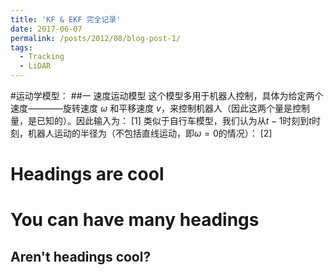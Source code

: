 ```yaml
---
title: 'KF & EKF 完全记录'
date: 2017-06-07
permalink: /posts/2012/08/blog-post-1/
tags:
  - Tracking
  - LiDAR
---
```


#运动学模型：
##一 速度运动模型
这个模型多用于机器人控制，具体为给定两个速度————旋转速度 $\omega$ 和平移速度 $v$，来控制机器人（因此这两个量是控制量，是已知的）。因此输入为：
[1]
类似于自行车模型，我们认为从$t-1$时刻到$t$时刻，机器人运动的半径为（不包括直线运动，即$\omega=0$的情况）：
[2]

Headings are cool
======

You can have many headings
======

Aren't headings cool?
------